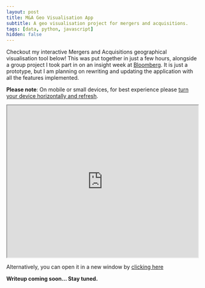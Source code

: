 ```yaml
---
layout: post
title: M&A Geo Visualisation App
subtitle: A geo visualisation project for mergers and acquisitions.
tags: [data, python, javascript]
hidden: false
---
```


Checkout my interactive Mergers and Acquisitions geographical visualisation tool below! This was put together in just a few hours, alongside a group project I took part in on an insight week at [Bloomberg](https://www.bloomberg.com/company/). It is just a prototype, but I am planning on rewriting and updating the application with all the features implemented.

**Please note**: On mobile or small devices, for best experience please <u>turn your device horizontally and refresh</u>.

<iframe src="https://arthur-ma.vercel.app" height="400px" width="100%" allowfullscreen></iframe>

Alternatively, you can open it in a new window by [clicking here](https://arthur-ma.vercel.app)

**Writeup coming soon... Stay tuned.**